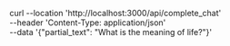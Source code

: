 curl --location 'http://localhost:3000/api/complete_chat' \
--header 'Content-Type: application/json' \
--data '{"partial_text": "What is the meaning of life?"}'
